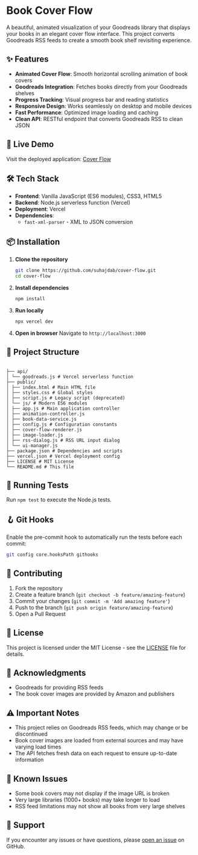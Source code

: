 # Book Cover Flow

A beautiful, animated visualization of your Goodreads library that displays your books in an elegant cover flow interface. This project converts Goodreads RSS feeds to create a smooth book shelf revisiting experience.

## ✨ Features

- **Animated Cover Flow**: Smooth horizontal scrolling animation of book covers
- **Goodreads Integration**: Fetches books directly from your Goodreads shelves
- **Progress Tracking**: Visual progress bar and reading statistics
- **Responsive Design**: Works seamlessly on desktop and mobile devices
- **Fast Performance**: Optimized image loading and caching
- **Clean API**: RESTful endpoint that converts Goodreads RSS to clean JSON

## 🚀 Live Demo

Visit the deployed application: [Cover Flow](https://cover-flow-beta.vercel.app/)

## 🛠️ Tech Stack

- **Frontend**: Vanilla JavaScript (ES6 modules), CSS3, HTML5
- **Backend**: Node.js serverless function (Vercel)
- **Deployment**: Vercel
- **Dependencies**:
  - `fast-xml-parser` - XML to JSON conversion

## 📦 Installation

1. **Clone the repository**

   ```bash
   git clone https://github.com/suhajdab/cover-flow.git
   cd cover-flow
   ```

2. **Install dependencies**

   ```bash
   npm install
   ```

3. **Run locally**

   ```bash
   npx vercel dev
   ```

4. **Open in browser**
   Navigate to `http://localhost:3000`

## 📁 Project Structure

```

├── api/
│ └── goodreads.js # Vercel serverless function
├── public/
│ ├── index.html # Main HTML file
│ ├── styles.css # Global styles
│ ├── script.js # Legacy script (deprecated)
│ └── js/ # Modern ES6 modules
│ ├── app.js # Main application controller
│ ├── animation-controller.js
│ ├── book-data-service.js
│ ├── config.js # Configuration constants
│ ├── cover-flow-renderer.js
│ ├── image-loader.js
│ ├── rss-dialog.js # RSS URL input dialog
│ └── ui-manager.js
├── package.json # Dependencies and scripts
├── vercel.json # Vercel deployment config
├── LICENSE # MIT License
└── README.md # This file

```

## 🧪 Running Tests

Run `npm test` to execute the Node.js tests.

## 🪝 Git Hooks

Enable the pre-commit hook to automatically run the tests before each commit:

```bash
git config core.hooksPath githooks
```

## 🤝 Contributing

1. Fork the repository
2. Create a feature branch (`git checkout -b feature/amazing-feature`)
3. Commit your changes (`git commit -m 'Add amazing feature'`)
4. Push to the branch (`git push origin feature/amazing-feature`)
5. Open a Pull Request

## 📝 License

This project is licensed under the MIT License - see the [LICENSE](LICENSE) file for details.

## 🙏 Acknowledgments

- Goodreads for providing RSS feeds
- The book cover images are provided by Amazon and publishers

## ⚠️ Important Notes

- This project relies on Goodreads RSS feeds, which may change or be discontinued
- Book cover images are loaded from external sources and may have varying load times
- The API fetches fresh data on each request to ensure up-to-date information

## 🐛 Known Issues

- Some book covers may not display if the image URL is broken
- Very large libraries (1000+ books) may take longer to load
- RSS feed limitations may not show all books from very large shelves

## 📧 Support

If you encounter any issues or have questions, please [open an issue](https://github.com/suhajdab/cover-flow/issues) on GitHub.
